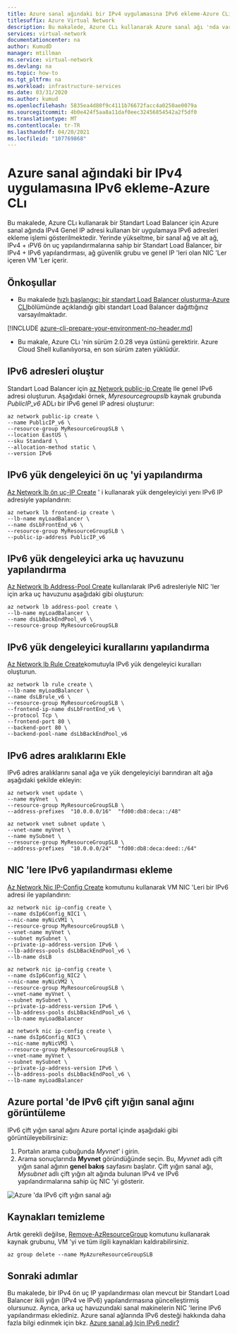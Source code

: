 ```yaml
---
title: Azure sanal ağındaki bir IPv4 uygulamasına IPv6 ekleme-Azure CLı
titlesuffix: Azure Virtual Network
description: Bu makalede, Azure CLı kullanarak Azure sanal ağı 'nda var olan bir uygulamaya IPv6 adreslerinin nasıl dağıtılacağı gösterilmektedir.
services: virtual-network
documentationcenter: na
author: KumudD
manager: mtillman
ms.service: virtual-network
ms.devlang: na
ms.topic: how-to
ms.tgt_pltfrm: na
ms.workload: infrastructure-services
ms.date: 03/31/2020
ms.author: kumud
ms.openlocfilehash: 5835ea4d80f9c4111b76672facc4a0250ae0079a
ms.sourcegitcommit: 4b0e424f5aa8a11daf0eec32456854542a2f5df0
ms.translationtype: MT
ms.contentlocale: tr-TR
ms.lasthandoff: 04/20/2021
ms.locfileid: "107769868"
---
```

# <a name="add-ipv6-to-an-ipv4-application-in-azure-virtual-network---azure-cli"></a>Azure sanal ağındaki bir IPv4 uygulamasına IPv6 ekleme-Azure CLı

Bu makalede, Azure CLı kullanarak bir Standart Load Balancer için Azure sanal ağında IPv4 Genel IP adresi kullanan bir uygulamaya IPv6 adresleri ekleme işlemi gösterilmektedir. Yerinde yükseltme, bir sanal ağ ve alt ağ, IPv4 + ıPV6 ön uç yapılandırmalarına sahip bir Standart Load Balancer, bir IPv4 + IPv6 yapılandırması, ağ güvenlik grubu ve genel IP 'leri olan NIC 'Ler içeren VM 'Ler içerir.

## <a name="prerequisites"></a>Önkoşullar

- Bu makalede [hızlı başlangıç: bir standart Load Balancer oluşturma-Azure CLI](../load-balancer/quickstart-load-balancer-standard-public-cli.md)bölümünde açıklandığı gibi standart Load Balancer dağıttığınız varsayılmaktadır.

[!INCLUDE [azure-cli-prepare-your-environment-no-header.md](../../includes/azure-cli-prepare-your-environment-no-header.md)]

- Bu makale, Azure CLı 'nin sürüm 2.0.28 veya üstünü gerektirir. Azure Cloud Shell kullanılıyorsa, en son sürüm zaten yüklüdür.

## <a name="create-ipv6-addresses"></a>IPv6 adresleri oluştur

Standart Load Balancer için [az Network public-ip Create](/cli/azure/network/public-ip) Ile genel IPv6 adresi oluşturun. Aşağıdaki örnek, *Myresourcegroupslb* kaynak grubunda *PublicIP_v6* ADLı bir IPv6 genel IP adresi oluşturur:

```azurecli-interactive
az network public-ip create \
--name PublicIP_v6 \
--resource-group MyResourceGroupSLB \
--location EastUS \
--sku Standard \
--allocation-method static \
--version IPv6
```

## <a name="configure-ipv6-load-balancer-frontend"></a>IPv6 yük dengeleyici ön uç 'yi yapılandırma

[Az Network lb ön uç-IP Create](/cli/azure/network/lb/frontend-ip#az_network_lb_frontend_ip_create) ' i kullanarak yük dengeleyiciyi yenı IPv6 IP adresiyle yapılandırın:

```azurecli-interactive
az network lb frontend-ip create \
--lb-name myLoadBalancer \
--name dsLbFrontEnd_v6 \
--resource-group MyResourceGroupSLB \
--public-ip-address PublicIP_v6
```

## <a name="configure-ipv6-load-balancer-backend-pool"></a>IPv6 yük dengeleyici arka uç havuzunu yapılandırma

[Az Network lb Address-Pool Create](/cli/azure/network/lb/address-pool#az_network_lb_address_pool_create) kullanılarak IPv6 adresleriyle NIC 'ler için arka uç havuzunu aşağıdaki gibi oluşturun:

```azurecli-interactive
az network lb address-pool create \
--lb-name myLoadBalancer \
--name dsLbBackEndPool_v6 \
--resource-group MyResourceGroupSLB
```

## <a name="configure-ipv6-load-balancer-rules"></a>IPv6 yük dengeleyici kurallarını yapılandırma

[Az Network lb Rule Create](/cli/azure/network/lb/rule#az_network_lb_rule_create)komutuyla IPv6 yük dengeleyici kuralları oluşturun.

```azurecli-interactive
az network lb rule create \
--lb-name myLoadBalancer \
--name dsLBrule_v6 \
--resource-group MyResourceGroupSLB \
--frontend-ip-name dsLbFrontEnd_v6 \
--protocol Tcp \
--frontend-port 80 \
--backend-port 80 \
--backend-pool-name dsLbBackEndPool_v6
```

## <a name="add-ipv6-address-ranges"></a>IPv6 adres aralıklarını Ekle

IPv6 adres aralıklarını sanal ağa ve yük dengeleyiciyi barındıran alt ağa aşağıdaki şekilde ekleyin:

```azurecli-interactive
az network vnet update \
--name myVnet  \
--resource-group MyResourceGroupSLB \
--address-prefixes  "10.0.0.0/16"  "fd00:db8:deca::/48"

az network vnet subnet update \
--vnet-name myVnet \
--name mySubnet \
--resource-group MyResourceGroupSLB \
--address-prefixes  "10.0.0.0/24"  "fd00:db8:deca:deed::/64"  
```

## <a name="add-ipv6-configuration-to-nics"></a>NIC 'lere IPv6 yapılandırması ekleme

[Az Network Nic IP-Config Create](/cli/azure/network/nic/ip-config#az_network_nic_ip_config_create) komutunu kullanarak VM NIC 'Leri bir IPv6 adresi ile yapılandırın:

```azurecli-interactive
az network nic ip-config create \
--name dsIp6Config_NIC1 \
--nic-name myNicVM1 \
--resource-group MyResourceGroupSLB \
--vnet-name myVnet \
--subnet mySubnet \
--private-ip-address-version IPv6 \
--lb-address-pools dsLbBackEndPool_v6 \
--lb-name dsLB

az network nic ip-config create \
--name dsIp6Config_NIC2 \
--nic-name myNicVM2 \
--resource-group MyResourceGroupSLB \
--vnet-name myVnet \
--subnet mySubnet \
--private-ip-address-version IPv6 \
--lb-address-pools dsLbBackEndPool_v6 \
--lb-name myLoadBalancer

az network nic ip-config create \
--name dsIp6Config_NIC3 \
--nic-name myNicVM3 \
--resource-group MyResourceGroupSLB \
--vnet-name myVnet \
--subnet mySubnet \
--private-ip-address-version IPv6 \
--lb-address-pools dsLbBackEndPool_v6 \
--lb-name myLoadBalancer
```

## <a name="view-ipv6-dual-stack-virtual-network-in-azure-portal"></a>Azure portal 'de IPv6 çift yığın sanal ağını görüntüleme

IPv6 çift yığın sanal ağını Azure portal içinde aşağıdaki gibi görüntüleyebilirsiniz:
1. Portalın arama çubuğunda *Myvnet*' i girin.
2. Arama sonuçlarında **Myvnet** göründüğünde seçin. Bu, *Myvnet* adlı çift yığın sanal ağının **genel bakış** sayfasını başlatır. Çift yığın sanal ağı, *Mysubnet* adlı çift yığın alt ağında bulunan IPv4 ve IPv6 yapılandırmalarına sahip üç NIC 'yi gösterir.

  ![Azure 'da IPv6 çift yığın sanal ağı](./media/ipv6-add-to-existing-vnet-powershell/ipv6-dual-stack-vnet.png)


## <a name="clean-up-resources"></a>Kaynakları temizleme

Artık gerekli değilse, [Remove-AzResourceGroup](/powershell/module/az.resources/remove-azresourcegroup) komutunu kullanarak kaynak grubunu, VM 'yi ve tüm ilgili kaynakları kaldırabilirsiniz.

```azurecli-interactive
az group delete --name MyAzureResourceGroupSLB
```

## <a name="next-steps"></a>Sonraki adımlar

Bu makalede, bir IPv4 ön uç IP yapılandırması olan mevcut bir Standart Load Balancer ikili yığın (IPv4 ve IPv6) yapılandırmasına güncelleştirmiş olursunuz. Ayrıca, arka uç havuzundaki sanal makinelerin NIC 'lerine IPv6 yapılandırması eklediniz. Azure sanal ağlarında IPv6 desteği hakkında daha fazla bilgi edinmek için bkz. [Azure sanal ağ Için IPv6 nedir?](ipv6-overview.md)
